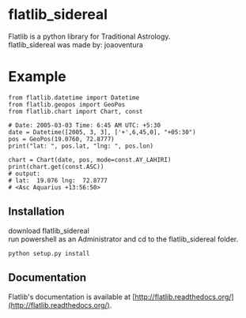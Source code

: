 # flatlib_sidereal

Flatlib is a python library for Traditional Astrology.  
flatlib_sidereal was made by: joaoventura   

# Example
```
from flatlib.datetime import Datetime
from flatlib.geopos import GeoPos
from flatlib.chart import Chart, const

# Date: 2005-03-03 Time: 6:45 AM UTC: +5:30
date = Datetime([2005, 3, 3], ['+',6,45,0], "+05:30")
pos = GeoPos(19.0760, 72.8777)
print("lat: ", pos.lat, "lng: ", pos.lon)

chart = Chart(date, pos, mode=const.AY_LAHIRI)
print(chart.get(const.ASC))
# output: 
# lat:  19.076 lng:  72.8777
# <Asc Aquarius +13:56:50>
```   
## Installation
download flatlib_sidereal      
run powershell as an Administrator and cd to the flatlib_sidereal folder.   
``` 
python setup.py install
```   

## Documentation

Flatlib's documentation is available at [http://flatlib.readthedocs.org/](http://flatlib.readthedocs.org/).



